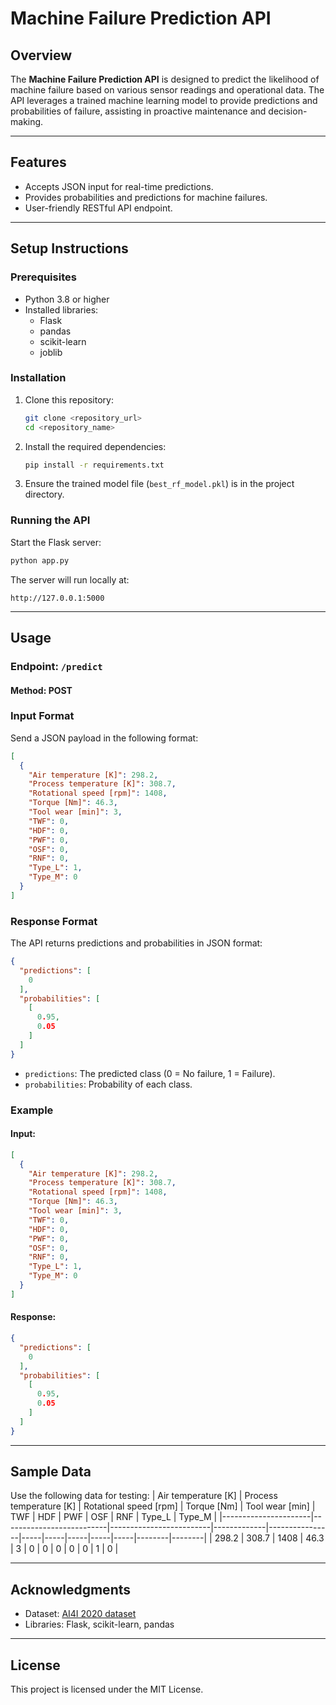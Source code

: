 # Machine Failure Prediction API

## **Overview**
The **Machine Failure Prediction API** is designed to predict the likelihood of machine failure based on various sensor readings and operational data. The API leverages a trained machine learning model to provide predictions and probabilities of failure, assisting in proactive maintenance and decision-making.

---

## **Features**
- Accepts JSON input for real-time predictions.
- Provides probabilities and predictions for machine failures.
- User-friendly RESTful API endpoint.

---

## **Setup Instructions**

### **Prerequisites**
- Python 3.8 or higher
- Installed libraries:
  - Flask
  - pandas
  - scikit-learn
  - joblib

### **Installation**
1. Clone this repository:
   ```bash
   git clone <repository_url>
   cd <repository_name>
   ```
2. Install the required dependencies:
   ```bash
   pip install -r requirements.txt
   ```
3. Ensure the trained model file (`best_rf_model.pkl`) is in the project directory.

### **Running the API**
Start the Flask server:
```bash
python app.py
```
The server will run locally at:
```
http://127.0.0.1:5000
```

---

## **Usage**
### **Endpoint**: `/predict`
#### **Method**: POST

### **Input Format**
Send a JSON payload in the following format:
```json
[
  {
    "Air temperature [K]": 298.2,
    "Process temperature [K]": 308.7,
    "Rotational speed [rpm]": 1408,
    "Torque [Nm]": 46.3,
    "Tool wear [min]": 3,
    "TWF": 0,
    "HDF": 0,
    "PWF": 0,
    "OSF": 0,
    "RNF": 0,
    "Type_L": 1,
    "Type_M": 0
  }
]
```

### **Response Format**
The API returns predictions and probabilities in JSON format:
```json
{
  "predictions": [
    0
  ],
  "probabilities": [
    [
      0.95,
      0.05
    ]
  ]
}
```
- `predictions`: The predicted class (0 = No failure, 1 = Failure).
- `probabilities`: Probability of each class.

### **Example**
#### **Input**:
```json
[
  {
    "Air temperature [K]": 298.2,
    "Process temperature [K]": 308.7,
    "Rotational speed [rpm]": 1408,
    "Torque [Nm]": 46.3,
    "Tool wear [min]": 3,
    "TWF": 0,
    "HDF": 0,
    "PWF": 0,
    "OSF": 0,
    "RNF": 0,
    "Type_L": 1,
    "Type_M": 0
  }
]
```

#### **Response**:
```json
{
  "predictions": [
    0
  ],
  "probabilities": [
    [
      0.95,
      0.05
    ]
  ]
}
```

---

## **Sample Data**
Use the following data for testing:
| Air temperature [K] | Process temperature [K] | Rotational speed [rpm] | Torque [Nm] | Tool wear [min] | TWF | HDF | PWF | OSF | RNF | Type_L | Type_M |
|----------------------|--------------------------|-------------------------|-------------|----------------|-----|-----|-----|-----|-----|--------|--------|
| 298.2               | 308.7                   | 1408                    | 46.3        | 3              | 0   | 0   | 0   | 0   | 0   | 1      | 0      |

---

## **Acknowledgments**
- Dataset: [AI4I 2020 dataset](https://archive.ics.uci.edu/ml/datasets/AI4I+2020+Predictive+Maintenance+Dataset)
- Libraries: Flask, scikit-learn, pandas

---

## **License**
This project is licensed under the MIT License.

